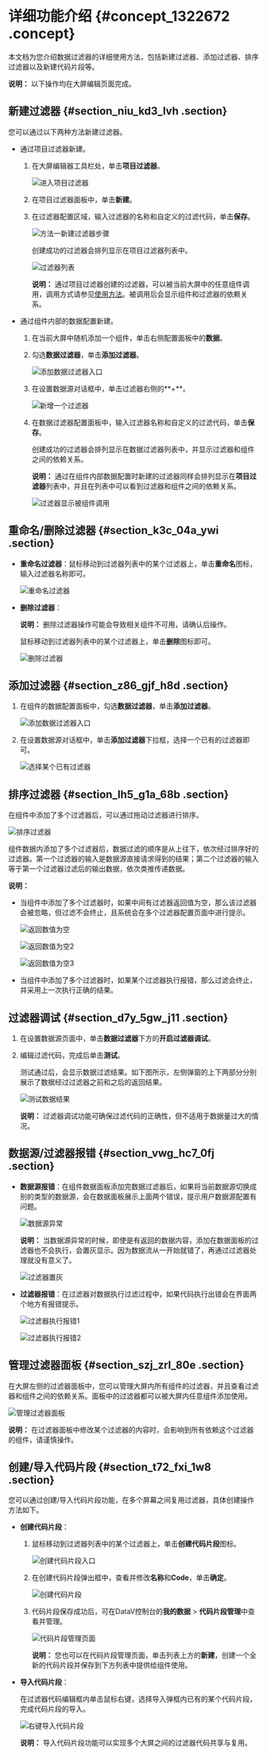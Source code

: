 # 详细功能介绍 {#concept_1322672 .concept}

本文档为您介绍数据过滤器的详细使用方法，包括新建过滤器、添加过滤器、排序过滤器以及新建代码片段等。

**说明：** 以下操作均在大屏编辑页面完成。

## 新建过滤器 {#section_niu_kd3_lvh .section}

您可以通过以下两种方法新建过滤器。

-   通过项目过滤器新建。
    1.  在大屏编辑器工具栏处，单击**项目过滤器**。

        ![进入项目过滤器](http://static-aliyun-doc.oss-cn-hangzhou.aliyuncs.com/assets/img/974417/156577343351778_zh-CN.png)

    2.  在项目过滤器面板中，单击**新建**。
    3.  在过滤器配置区域，输入过滤器的名称和自定义的过滤代码，单击**保存**。

        ![方法一新建过滤器步骤](http://static-aliyun-doc.oss-cn-hangzhou.aliyuncs.com/assets/img/974417/156577343351776_zh-CN.png)

        创建成功的过滤器会排列显示在项目过滤器列表中。

        ![过滤器列表](http://static-aliyun-doc.oss-cn-hangzhou.aliyuncs.com/assets/img/974417/156577343351780_zh-CN.png)

        **说明：** 通过项目过滤器创建的过滤器，可以被当前大屏中的任意组件调用，调用方式请参见[使用方法](../../../../cn.zh-CN/管理组件/组件数据过滤器使用说明/使用方法.md#)。被调用后会显示组件和过滤器的依赖关系。

-   通过组件内部的数据配置新建。
    1.  在当前大屏中随机添加一个组件，单击右侧配置面板中的**数据**。
    2.  勾选**数据过滤器**，单击**添加过滤器**。

        ![添加数据过滤器入口](http://static-aliyun-doc.oss-cn-hangzhou.aliyuncs.com/assets/img/974417/156577343451733_zh-CN.png)

    3.  在设置数据源对话框中，单击过滤器右侧的**+**。

        ![新增一个过滤器](http://static-aliyun-doc.oss-cn-hangzhou.aliyuncs.com/assets/img/974417/156577343451736_zh-CN.png)

    4.  在数据过滤器配置面板中，输入过滤器名称和自定义的过滤代码，单击**保存**。

        创建成功的过滤器会排列显示在数据过滤器列表中，并显示过滤器和组件之间的依赖关系。

        **说明：** 通过在组件内部数据配置时新建的过滤器同样会排列显示在**项目过滤器**列表中，并且在列表中可以看到过滤器和组件之间的依赖关系。

        ![过滤器显示被组件调用](http://static-aliyun-doc.oss-cn-hangzhou.aliyuncs.com/assets/img/974417/156577343451782_zh-CN.png)


## 重命名/删除过滤器 {#section_k3c_04a_ywi .section}

-   **重命名过滤器**：鼠标移动到过滤器列表中的某个过滤器上，单击**重命名**图标，输入过滤器名称即可。

    ![重命名过滤器](http://static-aliyun-doc.oss-cn-hangzhou.aliyuncs.com/assets/img/974417/156577343451741_zh-CN.png)

-   **删除过滤器**：

    **说明：** 删除过滤器操作可能会导致相关组件不可用，请确认后操作。

    鼠标移动到过滤器列表中的某个过滤器上，单击**删除**图标即可。

    ![删除过滤器](http://static-aliyun-doc.oss-cn-hangzhou.aliyuncs.com/assets/img/974417/156577343451742_zh-CN.png)


## 添加过滤器 {#section_z86_gjf_h8d .section}

1.  在组件的数据配置面板中，勾选**数据过滤器**，单击**添加过滤器**。

    ![添加数据过滤器入口](http://static-aliyun-doc.oss-cn-hangzhou.aliyuncs.com/assets/img/974417/156577343451733_zh-CN.png)

2.  在设置数据源对话框中，单击**添加过滤器**下拉框，选择一个已有的过滤器即可。

    ![选择某个已有过滤器](http://static-aliyun-doc.oss-cn-hangzhou.aliyuncs.com/assets/img/974417/156577343451785_zh-CN.png)


## 排序过滤器 {#section_lh5_g1a_68b .section}

在组件中添加了多个过滤器后，可以通过拖动过滤器进行排序。

![排序过滤器](images/51877_zh-CN.gif)

组件数据内添加了多个过滤器后，数据过滤的顺序是从上往下，依次经过排序好的过滤器。第一个过滤器的输入是数据源直接请求得到的结果；第二个过滤器的输入等于第一个过滤器过滤后的输出数据，依次类推传递数据。

**说明：** 

-   当组件中添加了多个过滤器时，如果中间有过滤器返回值为空，那么该过滤器会被忽略，但过滤不会终止，且系统会在多个过滤器配置页面中进行提示。

    ![返回数值为空](http://static-aliyun-doc.oss-cn-hangzhou.aliyuncs.com/assets/img/974417/156577343551880_zh-CN.png)

    ![返回数值为空2](http://static-aliyun-doc.oss-cn-hangzhou.aliyuncs.com/assets/img/974417/156577343551881_zh-CN.png)

    ![返回数值为空3](http://static-aliyun-doc.oss-cn-hangzhou.aliyuncs.com/assets/img/974417/156577343551910_zh-CN.png)

-   当组件中添加了多个过滤器时，如果某个过滤器执行报错，那么过滤会终止，并采用上一次执行正确的结果。

## 过滤器调试 {#section_d7y_5gw_j11 .section}

1.  在设置数据源页面中，单击**数据过滤器**下方的**开启过滤器调试**。
2.  编辑过滤代码，完成后单击**测试**。

    测试通过后，会显示数据过滤结果。如下图所示，左侧弹窗的上下两部分分别展示了数据经过过滤器之前和之后的返回结果。

    ![测试数据结果](http://static-aliyun-doc.oss-cn-hangzhou.aliyuncs.com/assets/img/974417/156577343651801_zh-CN.png)

    **说明：** 过滤器调试功能可确保过滤代码的正确性，但不适用于数据量过大的情况。


## 数据源/过滤器报错 {#section_vwg_hc7_0fj .section}

-   **数据源报错**：在组件数据面板添加完数据过滤器后，如果将当前数据源切换成别的类型的数据源，会在数据面板展示上面两个错误，提示用户数据源配置有问题。

    ![数据源异常](http://static-aliyun-doc.oss-cn-hangzhou.aliyuncs.com/assets/img/974417/156577343651924_zh-CN.png)

    **说明：** 当数据源异常的时候，即使是有返回的数据内容，添加在数据面板的过滤器也不会执行，会置灰显示。因为数据流从一开始就错了，再通过过滤器处理就没有意义了。

    ![过滤器置灰](http://static-aliyun-doc.oss-cn-hangzhou.aliyuncs.com/assets/img/974417/156577343651934_zh-CN.png)

-   **过滤器报错**：在过滤器对数据执行过滤过程中，如果代码执行出错会在界面两个地方有报错提示。

    ![过滤器执行报错1](http://static-aliyun-doc.oss-cn-hangzhou.aliyuncs.com/assets/img/974417/156577343751795_zh-CN.png)

    ![过滤器执行报错2](http://static-aliyun-doc.oss-cn-hangzhou.aliyuncs.com/assets/img/974417/156577343751796_zh-CN.png)


## 管理过滤器面板 {#section_szj_zrl_80e .section}

在大屏左侧的过滤器面板中，您可以管理大屏内所有组件的过滤器，并且查看过滤器和组件之间的依赖关系。面板中的过滤器都可以被大屏内任意组件添加使用。

![管理过滤器面板](http://static-aliyun-doc.oss-cn-hangzhou.aliyuncs.com/assets/img/974417/156577343751964_zh-CN.png)

**说明：** 在过滤器面板中修改某个过滤器的内容时，会影响到所有依赖这个过滤器的组件，请谨慎操作。

## 创建/导入代码片段 {#section_t72_fxi_1w8 .section}

您可以通过创建/导入代码片段功能，在多个屏幕之间复用过滤器，具体创建操作方法如下。

-   **创建代码片段**：
    1.  鼠标移动到过滤器列表中的某个过滤器上，单击**创建代码片段**图标。

        ![创建代码片段入口](http://static-aliyun-doc.oss-cn-hangzhou.aliyuncs.com/assets/img/974417/156577343751997_zh-CN.png)

    2.  在创建代码片段弹出框中，查看并修改**名称**和**Code**，单击**确定**。

        ![创建代码片段](http://static-aliyun-doc.oss-cn-hangzhou.aliyuncs.com/assets/img/974417/156577343852018_zh-CN.png)

    3.  代码片段保存成功后，可在DataV控制台的**我的数据** \> **代码片段管理**中查看并管理。

        ![代码片段管理页面](http://static-aliyun-doc.oss-cn-hangzhou.aliyuncs.com/assets/img/974417/156577343852048_zh-CN.png)

        **说明：** 您也可以在代码片段管理页面，单击列表上方的**新建**，创建一个全新的代码片段并保存到下方列表中提供给组件使用。

-   **导入代码片段**：

    在过滤器代码编辑框内单击鼠标右键，选择导入弹框内已有的某个代码片段，完成代码片段的导入。

    ![右键导入代码片段](http://static-aliyun-doc.oss-cn-hangzhou.aliyuncs.com/assets/img/974417/156577343852103_zh-CN.png)

    **说明：** 导入代码片段功能可以实现多个大屏之间的过滤器代码共享与复用。


